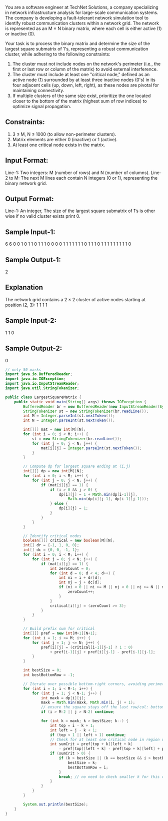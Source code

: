 You are a software engineer at TechNet Solutions, a company specializing in network infrastructure analysis for 
large-scale communication systems. The company is developing a fault-tolerant network simulation tool to identify
robust communication clusters within a network grid. The network is represented as an M × N binary matrix, where
each cell is either active (1) or inactive (0). 

Your task is to process the binary matrix and determine the size of the largest square submatrix of 1's, 
representing a robust communication cluster, while adhering to the following constraints:
1. The cluster must not include nodes on the network's perimeter (i.e., the first or last row or column of 
the matrix) to avoid external interference.
2. The cluster must include at least one "critical node," defined as an active node (1) surrounded by at least
three inactive nodes (0's) in its four adjacent cells (up, down, left, right), as these nodes are pivotal for 
maintaining connectivity.
3. If multiple clusters of the same size exist, prioritize the one located closer to the bottom of the matrix 
(highest sum of row indices) to optimize signal propagation.

Constraints:
-------------
1. 3 ≤ M, N ≤ 1000 (to allow non-perimeter clusters).
2. Matrix elements are either 0 (inactive) or 1 (active).
3. At least one critical node exists in the matrix.

Input Format:
-------------

Line-1: Two integers: M (number of rows) and N (number of columns).
Line-2 to M: The next M lines each contain N integers (0 or 1), representing the binary network grid.

Output Format:
---------------

Line-1: An integer, The size of the largest square submatrix of 1’s is <size> other wise if no valid cluster 
exists print 0.

Sample Input-1:
---------------
6 6
0 0 1 0 1 1
0 1 1 1 0 0
0 0 1 1 1 1
1 1 1 0 1 1
1 0 1 1 1 1
1 1 1 1 1 0

Sample Output-1:
---------------- 
2

Explanation
------------
The network grid contains a 2 × 2 cluster of active nodes starting at position (2, 3):
1 1
1 1

Sample Input-2:
---------------
1 1
0

Sample Output-2:
---------------- 
0


```java
// only 50 marks
import java.io.BufferedReader;
import java.io.IOException;
import java.io.InputStreamReader;
import java.util.StringTokenizer;

public class LargestSquareMatrix {
    public static void main(String[] args) throws IOException {
        BufferedReader br = new BufferedReader(new InputStreamReader(System.in));
        StringTokenizer st = new StringTokenizer(br.readLine());
        int M = Integer.parseInt(st.nextToken());
        int N = Integer.parseInt(st.nextToken());

        int[][] mat = new int[M][N];
        for (int i = 0; i < M; i++) {
            st = new StringTokenizer(br.readLine());
            for (int j = 0; j < N; j++) {
                mat[i][j] = Integer.parseInt(st.nextToken());
            }
        }

        // Compute dp for largest square ending at (i,j)
        int[][] dp = new int[M][N];
        for (int i = 0; i < M; i++) {
            for (int j = 0; j < N; j++) {
                if (mat[i][j] == 1) {
                    if (i > 0 && j > 0) {
                        dp[i][j] = 1 + Math.min(dp[i-1][j],
                            Math.min(dp[i][j-1], dp[i-1][j-1]));
                    } else {
                        dp[i][j] = 1;
                    }
                }
            }
        }

        // Identify critical nodes
        boolean[][] critical = new boolean[M][N];
        int[] dr = {-1, 1, 0, 0};
        int[] dc = {0, 0, -1, 1};
        for (int i = 0; i < M; i++) {
            for (int j = 0; j < N; j++) {
                if (mat[i][j] == 1) {
                    int zeroCount = 0;
                    for (int d = 0; d < 4; d++) {
                        int ni = i + dr[d];
                        int nj = j + dc[d];
                        if (ni < 0 || ni >= M || nj < 0 || nj >= N || mat[ni][nj] == 0) {
                            zeroCount++;
                        }
                    }
                    critical[i][j] = (zeroCount >= 3);
                }
            }
        }

        // Build prefix sum for critical
        int[][] pref = new int[M+1][N+1];
        for (int i = 1; i <= M; i++) {
            for (int j = 1; j <= N; j++) {
                pref[i][j] = (critical[i-1][j-1] ? 1 : 0)
                    + pref[i-1][j] + pref[i][j-1] - pref[i-1][j-1];
            }
        }

        int bestSize = 0;
        int bestBottomRow = -1;

        // Iterate over possible bottom-right corners, avoiding perimeter
        for (int i = 1; i < M-1; i++) {
            for (int j = 1; j < N-1; j++) {
                int maxk = dp[i][j];
                maxk = Math.min(maxk, Math.min(i, j) + 1);
                // ensure the square stays off the last row/col: bottom row i <= M-2 and j <= N-2
                if (i > M-2 || j > N-2) continue;

                for (int k = maxk; k > bestSize; k--) {
                    int top = i - k + 1;
                    int left = j - k + 1;
                    if (top < 1 || left < 1) continue;
                    // Check for at least one critical node in region using prefix sum
                    int sumCrit = pref[top + k][left + k]
                        - pref[top][left + k] - pref[top + k][left] + pref[top][left];
                    if (sumCrit > 0) {
                        if (k > bestSize || (k == bestSize && i > bestBottomRow)) {
                            bestSize = k;
                            bestBottomRow = i;
                        }
                        break; // no need to check smaller k for this cell
                    }
                }
            }
        }

        System.out.println(bestSize);
    }
}

```